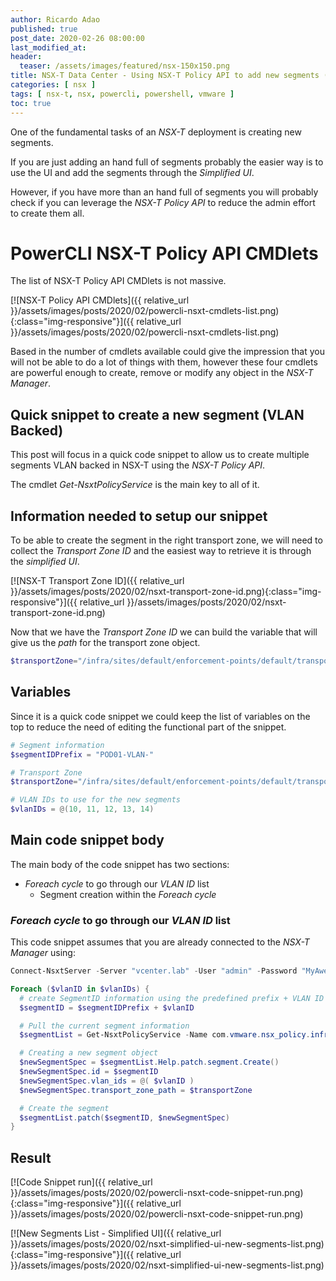 ```yaml
---
author: Ricardo Adao
published: true
post_date: 2020-02-26 08:00:00  
last_modified_at:
header:
  teaser: /assets/images/featured/nsx-150x150.png
title: NSX-T Data Center - Using NSX-T Policy API to add new segments (VLAN Backed)
categories: [ nsx ]
tags: [ nsx-t, nsx, powercli, powershell, vmware ]
toc: true
---
```

One of the fundamental tasks of an _NSX-T_ deployment is creating new segments.

If you are just adding an hand full of segments probably the easier way is to use the UI and add the segments through the _Simplified UI_.

However, if you have more than an hand full of segments you will probably check if you can leverage the _NSX-T Policy API_ to reduce the admin effort to create them all.

# PowerCLI NSX-T Policy API CMDlets

The list of NSX-T Policy API CMDlets is not massive.

[![NSX-T Policy API CMDlets]({{ relative_url }}/assets/images/posts/2020/02/powercli-nsxt-cmdlets-list.png){:class="img-responsive"}]({{ relative_url }}/assets/images/posts/2020/02/powercli-nsxt-cmdlets-list.png)

Based in the number of cmdlets available could give the impression that you will not be able to do a lot of things with them, however these four cmdlets are powerful enough to create, remove or modify any object in the _NSX-T Manager_.

## Quick snippet to create a new segment (VLAN Backed)

This post will focus in a quick code snippet to allow us to create multiple segments VLAN backed in NSX-T using the _NSX-T Policy API_.

The cmdlet _Get-NsxtPolicyService_ is the main key to all of it.

## Information needed to setup our snippet

To be able to create the segment in the right transport zone, we will need to collect the _Transport Zone ID_ and the easiest way to retrieve it is through the _simplified UI_.

[![NSX-T Transport Zone ID]({{ relative_url }}/assets/images/posts/2020/02/nsxt-transport-zone-id.png){:class="img-responsive"}]({{ relative_url }}/assets/images/posts/2020/02/nsxt-transport-zone-id.png)

Now that we have the _Transport Zone ID_ we can build the variable that will give us the _path_ for the transport zone object.

```powershell
$transportZone="/infra/sites/default/enforcement-points/default/transport-zones/c8e7a995-573f-4001-9288-f4d5b5ee8789"
```

## Variables

Since it is a quick code snippet we could keep the list of variables on the top to reduce the need of editing the functional part of the snippet.

```powershell
# Segment information
$segmentIDPrefix = "POD01-VLAN-"

# Transport Zone
$transportZone="/infra/sites/default/enforcement-points/default/transport-zones/c8e7a995-573f-4001-9288-f4d5b5ee8789"

# VLAN IDs to use for the new segments
$vlanIDs = @(10, 11, 12, 13, 14)
```

## Main code snippet body

The main body of the code snippet has two sections:

* _Foreach cycle_ to go through our _VLAN ID_ list
  * Segment creation within the _Foreach cycle_

### _Foreach cycle_ to go through our _VLAN ID_ list

This code snippet assumes that you are already connected to the _NSX-T Manager_ using:

```powershell
Connect-NsxtServer -Server "vcenter.lab" -User "admin" -Password "MyAwesomePassword"
```

```powershell
Foreach ($vlanID in $vlanIDs) {
  # create SegmentID information using the predefined prefix + VLAN ID from the list
  $segmentID = $segmentIDPrefix + $vlanID

  # Pull the current segment information
  $segmentList = Get-NsxtPolicyService -Name com.vmware.nsx_policy.infra.segments

  # Creating a new segment object
  $newSegmentSpec = $segmentList.Help.patch.segment.Create()
  $newSegmentSpec.id = $segmentID
  $newSegmentSpec.vlan_ids = @( $vlanID )
  $newSegmentSpec.transport_zone_path = $transportZone

  # Create the segment
  $segmentList.patch($segmentID, $newSegmentSpec)
}
```

## Result

[![Code Snippet run]({{ relative_url }}/assets/images/posts/2020/02/powercli-nsxt-code-snippet-run.png){:class="img-responsive"}]({{ relative_url }}/assets/images/posts/2020/02/powercli-nsxt-code-snippet-run.png)


[![New Segments List - Simplified UI]({{ relative_url }}/assets/images/posts/2020/02/nsxt-simplified-ui-new-segments-list.png){:class="img-responsive"}]({{ relative_url }}/assets/images/posts/2020/02/nsxt-simplified-ui-new-segments-list.png)
